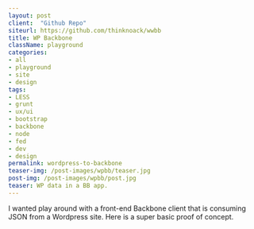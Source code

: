 ```yaml
---
layout: post
client:  "Github Repo"
siteurl: https://github.com/thinknoack/wwbb
title: WP Backbone 
className: playground
categories: 
- all
- playground
- site
- design
tags:
- LESS
- grunt
- ux/ui
- bootstrap
- backbone
- node
- fed
- dev
- design
permalink: wordpress-to-backbone
teaser-img: /post-images/wpbb/teaser.jpg
post-img: /post-images/wpbb/post.jpg
teaser: WP data in a BB app.
---
```

I wanted play around with a front-end Backbone client that is consuming JSON from a Wordpress site. Here is a super basic proof of concept.